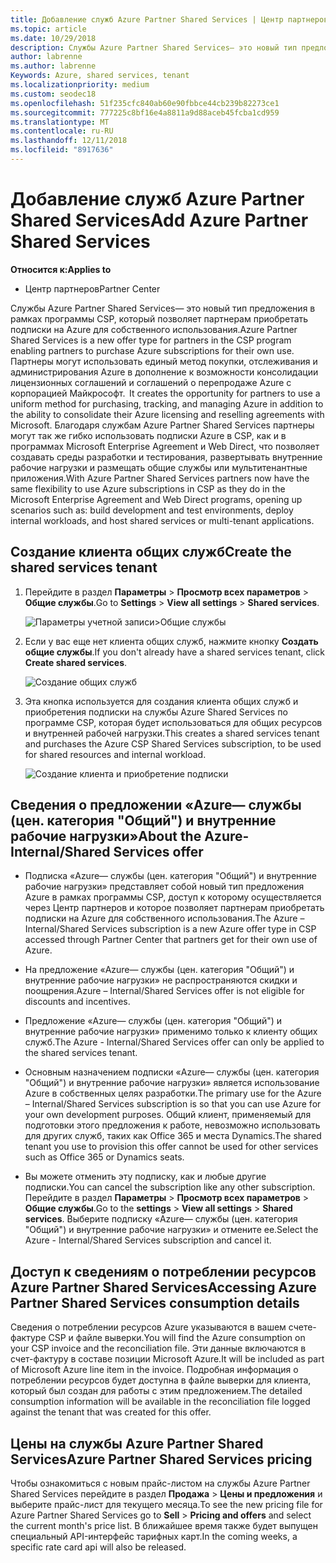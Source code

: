 ```yaml
---
title: Добавление служб Azure Partner Shared Services | Центр партнеров
ms.topic: article
ms.date: 10/29/2018
description: Службы Azure Partner Shared Services— это новый тип предложения в рамках программы CSP, который позволяет партнерам приобретать подписки на Azure для собственного использования.
author: labrenne
ms.author: labrenne
Keywords: Azure, shared services, tenant
ms.localizationpriority: medium
ms.custom: seodec18
ms.openlocfilehash: 51f235cfc840ab60e90fbbce44cb239b82273ce1
ms.sourcegitcommit: 777225c8bf16e4a8811a9d88aceb45fcba1cd959
ms.translationtype: MT
ms.contentlocale: ru-RU
ms.lasthandoff: 12/11/2018
ms.locfileid: "8917636"
---
```

# <a name="add-azure-partner-shared-services"></a><span data-ttu-id="5ddba-103">Добавление служб Azure Partner Shared Services</span><span class="sxs-lookup"><span data-stu-id="5ddba-103">Add Azure Partner Shared Services</span></span>

**<span data-ttu-id="5ddba-104">Относится к:</span><span class="sxs-lookup"><span data-stu-id="5ddba-104">Applies to</span></span>**

-  <span data-ttu-id="5ddba-105">Центр партнеров</span><span class="sxs-lookup"><span data-stu-id="5ddba-105">Partner Center</span></span>

<span data-ttu-id="5ddba-106">Службы Azure Partner Shared Services— это новый тип предложения в рамках программы CSP, который позволяет партнерам приобретать подписки на Azure для собственного использования.</span><span class="sxs-lookup"><span data-stu-id="5ddba-106">Azure Partner Shared Services is a new offer type for partners in the CSP program enabling partners to purchase Azure subscriptions for their own use.</span></span><span data-ttu-id="5ddba-107"> Партнеры могут использовать единый метод покупки, отслеживания и администрирования Azure в дополнение к возможности консолидации лицензионных соглашений и соглашений о перепродаже Azure с корпорацией Майкрософт.</span><span class="sxs-lookup"><span data-stu-id="5ddba-107">  It creates the opportunity for partners to use a uniform method for purchasing, tracking, and managing Azure in addition to the ability to consolidate their Azure licensing and reselling agreements with Microsoft.</span></span> <span data-ttu-id="5ddba-108">Благодаря службам Azure Partner Shared Services партнеры могут так же гибко использовать подписки Azure в CSP, как и в программах Microsoft Enterprise Agreement и Web Direct, что позволяет создавать среды разработки и тестирования, развертывать внутренние рабочие нагрузки и размещать общие службы или мультитенантные приложения.</span><span class="sxs-lookup"><span data-stu-id="5ddba-108">With Azure Partner Shared Services partners now have the same flexibility to use Azure subscriptions in CSP as they do in the Microsoft Enterprise Agreement and Web Direct programs, opening up scenarios such as:  build development and test environments, deploy internal workloads, and host shared services or multi-tenant applications.</span></span>  

## <a name="create-the-shared-services-tenant"></a><span data-ttu-id="5ddba-109">Создание клиента общих служб</span><span class="sxs-lookup"><span data-stu-id="5ddba-109">Create the shared services tenant</span></span>

1. <span data-ttu-id="5ddba-110">Перейдите в раздел **Параметры** > **Просмотр всех параметров** > **Общие службы**.</span><span class="sxs-lookup"><span data-stu-id="5ddba-110">Go to **Settings** > **View all settings** > **Shared services**.</span></span>

    ![**Параметры учетной записи**>**Общие службы**](images/sharedservices2.png)

2. <span data-ttu-id="5ddba-112">Если у вас еще нет клиента общих служб, нажмите кнопку **Создать общие службы**.</span><span class="sxs-lookup"><span data-stu-id="5ddba-112">If you don't already have a shared services tenant, click **Create shared services**.</span></span>

    ![Создание общих служб](images/sharedservices3.png)

3. <span data-ttu-id="5ddba-114">Эта кнопка используется для создания клиента общих служб и приобретения подписки на службы Azure Shared Services по программе CSP, которая будет использоваться для общих ресурсов и внутренней рабочей нагрузки.</span><span class="sxs-lookup"><span data-stu-id="5ddba-114">This creates a shared services tenant and purchases the Azure CSP Shared Services subscription, to be used for shared resources and internal workload.</span></span>

    ![Создание клиента и приобретение подписки](images/sharedservices5.png)

## <a name="about-the-azure--internalshared-services-offer"></a><span data-ttu-id="5ddba-116">Сведения о предложении «Azure— службы (цен. категория "Общий") и внутренние рабочие нагрузки»</span><span class="sxs-lookup"><span data-stu-id="5ddba-116">About the Azure- Internal/Shared Services offer</span></span>

- <span data-ttu-id="5ddba-117">Подписка «Azure— службы (цен. категория "Общий") и внутренние рабочие нагрузки» представляет собой новый тип предложения Azure в рамках программы CSP, доступ к которому осуществляется через Центр партнеров и которое позволяет партнерам приобретать подписки на Azure для собственного использования.</span><span class="sxs-lookup"><span data-stu-id="5ddba-117">The Azure – Internal/Shared Services subscription is a new Azure offer type in CSP accessed through Partner Center that partners get for their own use of Azure.</span></span> 

- <span data-ttu-id="5ddba-118">На предложение «Azure— службы (цен. категория "Общий") и внутренние рабочие нагрузки» не распространяются скидки и поощрения.</span><span class="sxs-lookup"><span data-stu-id="5ddba-118">Azure – Internal/Shared Services offer is not eligible for discounts and incentives.</span></span>

- <span data-ttu-id="5ddba-119">Предложение «Azure— службы (цен. категория "Общий") и внутренние рабочие нагрузки» применимо только к клиенту общих служб.</span><span class="sxs-lookup"><span data-stu-id="5ddba-119">The Azure - Internal/Shared Services offer can only be applied to the shared services tenant.</span></span>

- <span data-ttu-id="5ddba-120">Основным назначением подписки «Azure— службы (цен. категория "Общий") и внутренние рабочие нагрузки» является использование Azure в собственных целях разработки.</span><span class="sxs-lookup"><span data-stu-id="5ddba-120">The primary use for the Azure – Internal/Shared Services subscription is so that you can use Azure for your own development purposes.</span></span> <span data-ttu-id="5ddba-121">Общий клиент, применяемый для подготовки этого предложения к работе, невозможно использовать для других служб, таких как Office 365 и места Dynamics.</span><span class="sxs-lookup"><span data-stu-id="5ddba-121">The shared tenant you use to provision this offer cannot be used for other services such as Office 365 or Dynamics seats.</span></span> 

- <span data-ttu-id="5ddba-122">Вы можете отменить эту подписку, как и любые другие подписки.</span><span class="sxs-lookup"><span data-stu-id="5ddba-122">You can cancel the subscription like any other subscription.</span></span> <span data-ttu-id="5ddba-123">Перейдите в раздел **Параметры** > **Просмотр всех параметров** > **Общие службы**.</span><span class="sxs-lookup"><span data-stu-id="5ddba-123">Go to the **settings** > **View all settings** > **Shared services**.</span></span> <span data-ttu-id="5ddba-124">Выберите подписку «Azure— службы (цен. категория "Общий") и внутренние рабочие нагрузки» и отмените ее.</span><span class="sxs-lookup"><span data-stu-id="5ddba-124">Select the Azure - Internal/Shared Services subscription and cancel it.</span></span>

## <a name="accessing-azure-partner-shared-services-consumption-details"></a><span data-ttu-id="5ddba-125">Доступ к сведениям о потреблении ресурсов Azure Partner Shared Services</span><span class="sxs-lookup"><span data-stu-id="5ddba-125">Accessing Azure Partner Shared Services consumption details</span></span>

<span data-ttu-id="5ddba-126">Сведения о потреблении ресурсов Azure указываются в вашем счете-фактуре CSP и файле выверки.</span><span class="sxs-lookup"><span data-stu-id="5ddba-126">You will find the Azure consumption on your CSP invoice and the reconciliation file.</span></span> <span data-ttu-id="5ddba-127">Эти данные включаются в счет-фактуру в составе позиции Microsoft Azure.</span><span class="sxs-lookup"><span data-stu-id="5ddba-127">It will be included as part of Microsoft Azure line item in the invoice.</span></span> <span data-ttu-id="5ddba-128">Подробная информация о потреблении ресурсов будет доступна в файле выверки для клиента, который был создан для работы с этим предложением.</span><span class="sxs-lookup"><span data-stu-id="5ddba-128">The detailed consumption information will be available in the reconciliation file logged against the tenant that was created for this offer.</span></span> 

## <a name="azure-partner-shared-services-pricing"></a><span data-ttu-id="5ddba-129">Цены на службы Azure Partner Shared Services</span><span class="sxs-lookup"><span data-stu-id="5ddba-129">Azure Partner Shared Services pricing</span></span>

<span data-ttu-id="5ddba-130">Чтобы ознакомиться с новым прайс-листом на службы Azure Partner Shared Services перейдите в раздел **Продажа** > **Цены и предложения** и выберите прайс-лист для текущего месяца.</span><span class="sxs-lookup"><span data-stu-id="5ddba-130">To see the new pricing file for Azure Partner Shared Services go to **Sell** > **Pricing and offers** and select the current month's price list.</span></span> <span data-ttu-id="5ddba-131">В ближайшее время также будет выпущен специальный API-интерфейс тарифных карт.</span><span class="sxs-lookup"><span data-stu-id="5ddba-131">In the coming weeks, a specific rate card api will also be released.</span></span>


